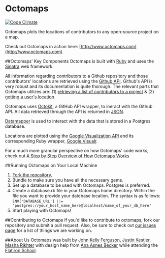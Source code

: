 Octomaps
==========

[![Code Climate](https://codeclimate.com/github/JohnKellyFerguson/octomaps.png)](https://codeclimate.com/github/JohnKellyFerguson/octomaps)

Octomaps plots the locations of contributors to any open-source project on a map.

Check out Octomaps in action here: [http://www.octomaps.com](http://www.octomaps.com)


##Octomaps' Key Components
Octomaps is built with [Ruby](http://www.ruby-lang.org/en/) and uses the [Sinatra](http://www.sinatrarb.com/) web framework.

All information regarding contributors to a Github repository and those contributors' locations are retrieved using the [Github API](http://developer.github.com/). Github's API is very robust and its documentation is quite thorough. The relevant parts that Octomaps utilizes are: (1) [retrieving a list of contributors to a project](http://developer.github.com/v3/repos/#list-contributors) & (2) [getting a user's location](http://developer.github.com/v3/users/).

Octomaps uses [Octokit](https://github.com/pengwynn/octokit), a GitHub API wrapper, to ineract with the Github API. All data retrieved through the API is returned in [JSON](https://github.com/flori/json).

[Datamapper](http://datamapper.org/) is used to interact with the data that is stored in a Postgres database.

Locations are plotted using the [Google Visualization API](https://developers.google.com/chart/interactive/docs/reference) and its corresponding Ruby wrapper, [Google Visualr](https://github.com/winston/google_visualr).

For a much more granular perspective on how Octomaps' code works, check out [A Step by Step Overview of How Octomaps Works](https://github.com/JohnKellyFerguson/octomaps/wiki/A-Step-by-Step-Overview-of-How-Octomaps-Works)


##Running Octomaps on Your Local Machine
1. [Fork the repository.](https://github.com/JohnKellyFerguson/octomaps/fork_select)
2. Bundle to make sure you have all the necessary gems.
3. Set up a database to be used with Octomaps. Postgres is preferred.
4. Create a database.rb file in your Octomaps home directory. Within the file you want to provide your datebase location. The syntax is as follows:
`
ENV['DATABASE_URL'] ||= 'postgres://your_host_name_here@localhost/name_of_your_db_here'
`
5. Start playing with Octomaps!

##Contributing to Octomaps
If you'd like to contribute to octomaps, fork our repository and submit a pull request. Also, be sure to check out [our issues page](https://github.com/JohnKellyFerguson/octomaps/issues?state=open) for a list of things we are working on.

##About Us
Octomaps was built by [John Kelly Ferguson](https://github.com/JohnKellyFerguson), [Justin Kestler](https://github.com/meowist), [Masha Rikhter](https://github.com/mrikhter) with design help from [Ana Asnes Becker](http://www.anabeckerdesign.com) while attending the [Flatiron School](http://flatironschool.com/).
